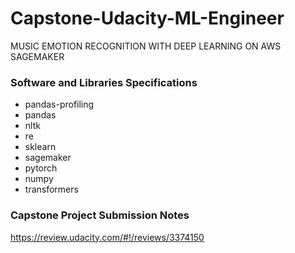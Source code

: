 # Capstone-Udacity-ML-Engineer
MUSIC EMOTION RECOGNITION WITH DEEP LEARNING ON AWS SAGEMAKER

### Software and Libraries Specifications
- pandas-profiling
- pandas
- nltk
- re
- sklearn
- sagemaker
- pytorch
- numpy
- transformers

### Capstone Project Submission Notes

https://review.udacity.com/#!/reviews/3374150
